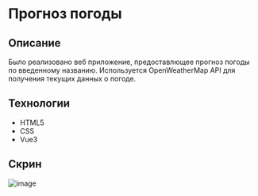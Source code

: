 # Прогноз погоды
## Описание
Было реализовано веб приложение, предоставлющее прогноз погоды по введенному названию. Используется OpenWeatherMap API для получения текущих данных о погоде. 
## Технологии
* HTML5
* CSS
* Vue3
## Скрин
![image](https://github.com/Chubak-s/vue-weather/assets/112934217/8a28774c-ab7c-4211-b5fe-4d027176b4f4)

